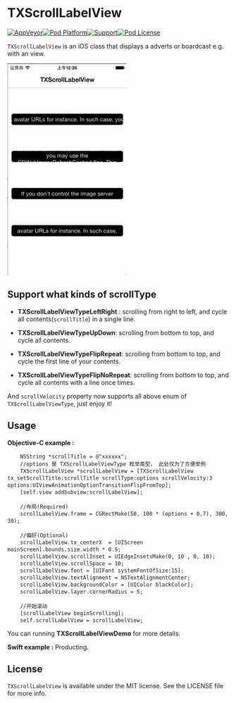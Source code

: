 # TXScrollLabelView

[![AppVeyor](https://img.shields.io/appveyor/ci/gruntjs/grunt.svg?maxAge=2592000)](https://github.com/tingxins/TXScrollLabelView)[![Pod Platform](https://img.shields.io/cocoapods/p/XHLaunchAd.svg?style=flat)](https://github.com/tingxins/TXScrollLabelView)[![Support](https://img.shields.io/badge/support-iOS%207%2B-brightgreen.svg)](https://github.com/tingxins/TXScrollLabelView)[![Pod License](http://img.shields.io/cocoapods/l/SDWebImage.svg?style=flat)](https://www.apache.org/licenses/LICENSE-2.0.html)

`TXScrollLabelView` is an iOS class that displays a adverts or boardcast e.g. with an view.

![TXScrollLableView Gif](scrollLabelView.gif)

## Support what kinds of scrollType

- **TXScrollLabelViewTypeLeftRight** : scrolling from right to left, and cycle all contents(`scrollTitle`) in a single line.


- **TXScrollLabelViewTypeUpDown**: scrolling from bottom to top, and cycle all contents.


- **TXScrollLabelViewTypeFlipRepeat**: scrolling from bottom to top, and cycle the first line of your contents.


- **TXScrollLabelViewTypeFlipNoRepeat**: scrolling from bottom to top, and cycle all contents with a line once times.

And `scrollVelocity` property now supports all above enum of `TXScrollLabelViewType`, just enjoy it!

## Usage 

**Objective-C example :**

        NSString *scrollTitle = @"xxxxxx";
        //options 是 TXScrollLabelViewType 枚举类型， 此处仅为了方便举例
        TXScrollLabelView *scrollLabelView = [TXScrollLabelView tx_setScrollTitle:scrollTitle scrollType:options scrollVelocity:3 options:UIViewAnimationOptionTransitionFlipFromTop];
        [self.view addSubview:scrollLabelView];
        
        //布局(Required)
        scrollLabelView.frame = CGRectMake(50, 100 * (options + 0.7), 300, 30);
        
        //偏好(Optional)
        scrollLabelView.tx_centerX  = [UIScreen mainScreen].bounds.size.width * 0.5;
        scrollLabelView.scrollInset = UIEdgeInsetsMake(0, 10 , 0, 10);
        scrollLabelView.scrollSpace = 10;
        scrollLabelView.font = [UIFont systemFontOfSize:15];
        scrollLabelView.textAlignment = NSTextAlignmentCenter;
        scrollLabelView.backgroundColor = [UIColor blackColor];
        scrollLabelView.layer.cornerRadius = 5;
        
        //开始滚动
        [scrollLabelView beginScrolling];
        self.scrollLabelView = scrollLabelView;
        
        
You can running **TXScrollLabelViewDemo** for more details.

**Swift example :** Producting.

## License

`TXScrollLabelView` is available under the MIT license. See the LICENSE file for more info.


